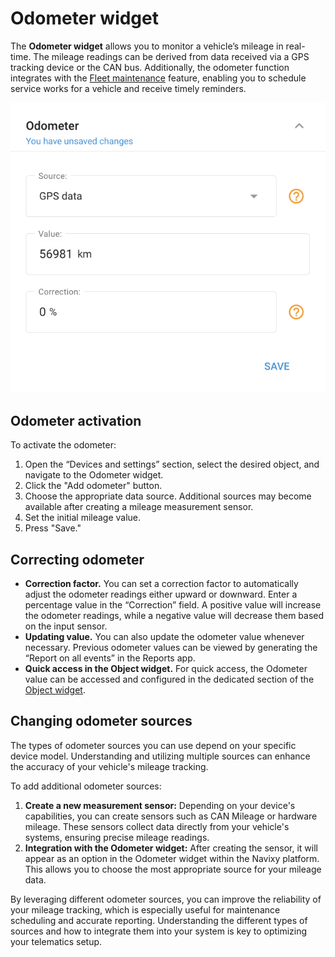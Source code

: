 # Odometer widget

The **Odometer widget** allows you to monitor a vehicle’s mileage in real-time. The mileage readings can be derived from data received via a GPS tracking device or the CAN bus. Additionally, the odometer function integrates with the [Fleet maintenance](../../fleet-management/maintenance.md) feature, enabling you to schedule service works for a vehicle and receive timely reminders.

![image-20240815-181307.png](attachments/image-20240815-181307.png)

## Odometer activation

To activate the odometer:

1. Open the “Devices and settings” section, select the desired object, and navigate to the Odometer widget.
2. Click the "Add odometer" button.
3. Choose the appropriate data source. Additional sources may become available after creating a mileage measurement sensor.
4. Set the initial mileage value.
5. Press "Save."

## Correcting odometer

- **Correction factor.** You can set a correction factor to automatically adjust the odometer readings either upward or downward. Enter a percentage value in the “Correction” field. A positive value will increase the odometer readings, while a negative value will decrease them based on the input sensor.
- **Updating value.** You can also update the odometer value whenever necessary. Previous odometer values can be viewed by generating the “Report on all events” in the Reports app.
- **Quick access in the Object widget.** For quick access, the Odometer value can be accessed and configured in the dedicated section of the [Object widget](../../gps-tracking/objects-list/object-widget.md).

## Changing odometer sources

The types of odometer sources you can use depend on your specific device model. Understanding and utilizing multiple sources can enhance the accuracy of your vehicle's mileage tracking.

To add additional odometer sources:

1. **Create a new measurement sensor:** Depending on your device's capabilities, you can create sensors such as CAN Mileage or hardware mileage. These sensors collect data directly from your vehicle's systems, ensuring precise mileage readings.
2. **Integration with the Odometer widget:** After creating the sensor, it will appear as an option in the Odometer widget within the Navixy platform. This allows you to choose the most appropriate source for your mileage data.

By leveraging different odometer sources, you can improve the reliability of your mileage tracking, which is especially useful for maintenance scheduling and accurate reporting. Understanding the different types of sources and how to integrate them into your system is key to optimizing your telematics setup.